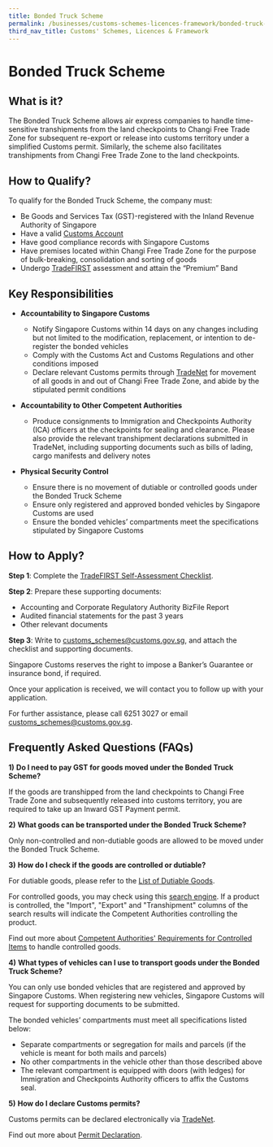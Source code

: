 ```yaml
---
title: Bonded Truck Scheme
permalink: /businesses/customs-schemes-licences-framework/bonded-truck-scheme
third_nav_title: Customs' Schemes, Licences & Framework
---
```


# Bonded Truck Scheme

## What is it?

The Bonded Truck Scheme allows air express companies to handle time-sensitive transhipments from the land checkpoints to Changi Free Trade Zone for subsequent re-export or release into customs territory under a simplified Customs permit. Similarly, the scheme also facilitates transhipments from Changi Free Trade Zone to the land checkpoints.

## How to Qualify?

To qualify for the Bonded Truck Scheme, the company must:

-   Be Goods and Services Tax (GST)-registered with the Inland Revenue Authority of Singapore
-   Have a valid  [Customs Account](https://www.customs.gov.sg/businesses/registering-to-trade/registration-procedures/activate-customs-account)
-   Have good compliance records with Singapore Customs
-   Have premises located within Changi Free Trade Zone for the purpose of bulk-breaking, consolidation and sorting of goods
-   Undergo  [TradeFIRST](https://www.customs.gov.sg/businesses/customs-schemes-licences-framework/tradefirst) assessment and attain the “Premium” Band

## Key Responsibilities

-   **Accountability to Singapore Customs**
    
    -   Notify Singapore Customs within 14 days on any changes including but not limited to the modification, replacement, or intention to de-register the bonded vehicles
    -   Comply with the Customs Act and Customs Regulations and other conditions imposed
    -   Declare relevant Customs permits through  [TradeNet](https://www.customs.gov.sg/about-us/national-single-window/tradenet) for movement of all goods in and out of Changi Free Trade Zone, and abide by the stipulated permit conditions

-   **Accountability to Other Competent Authorities**
    
    -   Produce consignments to Immigration and Checkpoints Authority (ICA) officers at the checkpoints for sealing and clearance. Please also provide the relevant transhipment declarations submitted in TradeNet, including supporting documents such as bills of lading, cargo manifests and delivery notes

-   **Physical Security Control**
    
    -   Ensure there is no movement of dutiable or controlled goods under the Bonded Truck Scheme
    -   Ensure only registered and approved bonded vehicles by Singapore Customs are used
    -   Ensure the bonded vehicles’ compartments meet the specifications stipulated by Singapore Customs

## How to Apply?

**Step 1**: Complete the  [TradeFIRST Self-Assessment Checklist](https://www.customs.gov.sg/-/media/tradefirst-selfassessment-checklist-approved-31may2019.xlsx?la=en&hash=ED74065B31B86785B1F625E9D4DBCE2AFFF77DF7).

**Step 2**: Prepare these supporting documents:

-   Accounting and Corporate Regulatory Authority BizFile Report
-   Audited financial statements for the past 3 years
-   Other relevant documents

**Step 3**: Write to  [customs_schemes@customs.gov.sg](mailto:customs_schemes@customs.gov.sg), and attach the checklist and supporting documents.

Singapore Customs reserves the right to impose a Banker’s Guarantee or insurance bond, if required.

Once your application is received, we will contact you to follow up with your application.

For further assistance, please call 6251 3027 or email  [customs_schemes@customs.gov.sg](mailto:customs_schemes@customs.gov.sg).

## Frequently Asked Questions (FAQs)

**1)** **Do I need to pay GST for goods moved under the Bonded Truck Scheme?**

If the goods are transhipped from the land checkpoints to Changi Free Trade Zone and subsequently released into customs territory, you are required to take up an Inward GST Payment permit.

**2)** **What goods can be transported under the Bonded Truck Scheme?**

Only non-controlled and non-dutiable goods are allowed to be moved under the Bonded Truck Scheme.

**3)** **How do I check if the goods are controlled or dutiable?**

For dutiable goods, please refer to the  [List of Dutiable Goods](https://www.customs.gov.sg/businesses/valuation-duties-taxes--fees/duties-and-dutiable-goods/list-of-dutiable-goods).

For controlled goods, you may check using this  [search engine](https://www.tradenet.gov.sg/tradenet/portlets/search/searchHSCA/searchInitHSCA.do). If a product is controlled, the "Import", "Export" and "Transhipment" columns of the search results will indicate the Competent Authorities controlling the product.

Find out more about  [Competent Authorities' Requirements for Controlled Items](https://www.customs.gov.sg/about-us/national-single-window/tradenet/competent-authorities-requirements-for-controlled-items) to handle controlled goods.

**4)** **What types of vehicles can I use to transport goods under the Bonded Truck Scheme?**

You can only use bonded vehicles that are registered and approved by Singapore Customs. When registering new vehicles, Singapore Customs will request for supporting documents to be submitted.

The bonded vehicles’ compartments must meet all specifications listed below:

-   Separate compartments or segregation for mails and parcels (if the vehicle is meant for both mails and parcels)
-   No other compartments in the vehicle other than those described above
-   The relevant compartment is equipped with doors (with ledges) for Immigration and Checkpoints Authority officers to affix the Customs seal.

**5)** **How do I declare Customs permits?**

Customs permits can be declared electronically via  [TradeNet](https://www.customs.gov.sg/about-us/national-single-window/tradenet).

Find out more about  [Permit Declaration](https://www.customs.gov.sg/businesses/registering-to-trade/quick-guide-on-registration-matters).
